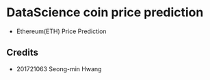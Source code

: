 # DataScience coin price prediction
- Ethereum(ETH) Price Prediction
## Credits
- 201721063 Seong-min Hwang
